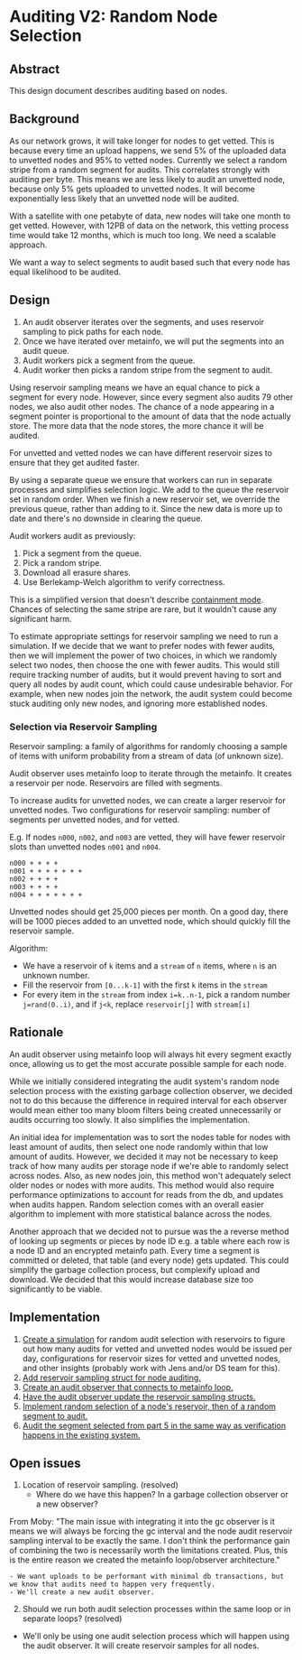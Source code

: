 # Auditing V2: Random Node Selection

## Abstract

This design document describes auditing based on nodes.

## Background

As our network grows, it will take longer for nodes to get vetted.
This is because every time an upload happens, we send 5% of the uploaded data to unvetted nodes and 95% to vetted nodes.
Currently we select a random stripe from a random segment for audits.
This correlates strongly with auditing per byte. This means we are less likely to audit an unvetted node, because only 5% gets uploaded to unvetted nodes.
It will become exponentially less likely that an unvetted node will be audited.

With a satellite with one petabyte of data, new nodes will take one month to get vetted.
However, with 12PB of data on the network, this vetting process time would take 12 months, which is much too long.
We need a scalable approach.

We want a way to select segments to audit based such that every node has equal likelihood to be audited.

## Design

1. An audit observer iterates over the segments, and uses reservoir sampling to pick paths for each node.
2. Once we have iterated over metainfo, we will put the segments into an audit queue.
3. Audit workers pick a segment from the queue.
4. Audit worker then picks a random stripe from the segment to audit.

Using reservoir sampling means we have an equal chance to pick a segment for every node.
However, since every segment also audits 79 other nodes, we also audit other nodes.
The chance of a node appearing in a segment pointer is proportional to the amount of data that the node actually store.
The more data that the node stores, the more chance it will be audited.

For unvetted and vetted nodes we can have different reservoir sizes to ensure that they get audited faster.

By using a separate queue we ensure that workers can run in separate processes and simplifies selection logic.
We add to the queue the reservoir set in random order.
When we finish a new reservoir set, we override the previous queue, rather than adding to it.
Since the new data is more up to date and there's no downside in clearing the queue.

Audit workers audit as previously:

1. Pick a segment from the queue.
2. Pick a random stripe.
3. Download all erasure shares.
4. Use Berlekamp-Welch algorithm to verify correctness.

This is a simplified version that doesn't describe [containment mode](audit-containment.md). Chances of selecting the same stripe are rare, but it wouldn't cause any significant harm.

To estimate appropriate settings for reservoir sampling we need to run a simulation.
If we decide that we want to prefer nodes with fewer audits, then we will implement the power of two choices, in which we randomly select two nodes, then choose the one with fewer audits.
This would still require tracking number of audits, but it would prevent having to sort and query all nodes by audit count, which could cause undesirable behavior.
For example, when new nodes join the network, the audit system could become stuck auditing only new nodes, and ignoring more established nodes.

### Selection via Reservoir Sampling

Reservoir sampling: a family of algorithms for randomly choosing a sample of items with uniform probability from a stream of data (of unknown size).

Audit observer uses metainfo loop to iterate through the metainfo. It creates a reservoir per node. Reservoirs are filled with segments.

To increase audits for unvetted nodes, we can create a larger reservoir for unvetted nodes.
Two configurations for reservoir sampling: number of segments per unvetted nodes, and for vetted.

E.g. If nodes `n000`, `n002`, and `n003` are vetted, they will have fewer reservoir slots than unvetted nodes `n001` and `n004`.

```
n000 + + + +
n001 + + + + + + +
n002 + + + +
n003 + + + +
n004 + + + + + + +
```

Unvetted nodes should get 25,000 pieces per month. On a good day, there will be 1000 pieces added to an unvetted node, which should quickly fill the reservoir sample.

Algorithm:

+ We have a reservoir of `k` items and a `stream` of `n` items, where `n` is an unknown number.
+ Fill the reservoir from `[0...k-1]` with the first `k` items in the `stream`
+ For every item in the `stream` from index `i=k..n-1`, pick a random number `j=rand(0..i)`, and if `j<k`, replace `reservoir[j]` with `stream[i]`

## Rationale

An audit observer using metainfo loop will always hit every segment exactly once, allowing us to get the most accurate possible sample for each node.

While we initially considered integrating the audit system's random node selection process with the existing garbage collection observer,
we decided not to do this because the difference in required interval for each observer would mean either too many bloom filters being created unnecessarily or audits occurring too slowly.
It also simplifies the implementation.

An initial idea for implementation was to sort the nodes table for nodes with least amount of audits, then select one node randomly within that low amount of audits.
However, we decided it may not be necessary to keep track of how many audits per storage node if we're able to randomly select across nodes.
Also, as new nodes join, this method won't adequately select older nodes or nodes with more audits.
This method would also require performance optimizations to account for reads from the db, and updates when audits happen.
Random selection comes with an overall easier algorithm to implement with more statistical balance across the nodes.

Another approach that we decided not to pursue was the a reverse method of looking up segments or pieces by node ID e.g. a table where each row is a node ID and an encrypted metainfo path.
Every time a segment is committed or deleted, that table (and every node) gets updated.
This could simplify the garbage collection process, but complexify upload and download.
We decided that this would increase database size too significantly to be viable.

## Implementation

1. [Create a simulation](https://storjlabs.atlassian.net/browse/V3-2359) for random audit selection with reservoirs to figure out how many audits for vetted and unvetted nodes would be issued per day, configurations for reservoir sizes for vetted and unvetted nodes, and other insights (probably work with Jens and/or DS team for this).
2. [Add reservoir sampling struct for node auditing.](https://storjlabs.atlassian.net/browse/V3-2360)
3. [Create an audit observer that connects to metainfo loop.](https://storjlabs.atlassian.net/browse/V3-2361)
4. [Have the audit observer update the reservoir sampling structs.](https://storjlabs.atlassian.net/browse/V3-2362)
5. [Implement random selection of a node's reservoir, then of a random segment to audit.](https://storjlabs.atlassian.net/browse/V3-2363)
6. [Audit the segment selected from part 5 in the same way as verification happens in the existing system.](https://storjlabs.atlassian.net/browse/V3-2364)

## Open issues

1. Location of reservoir sampling. (resolved)
    - Where do we have this happen? In a garbage collection observer or a new observer?

From Moby: "The main issue with integrating it into the gc observer is it means we will always be forcing the gc interval and the node audit reservoir sampling interval to be exactly the same. I don't think the performance gain of combining the two is necessarily worth the limitations created. Plus, this is the entire reason we created the metainfo loop/observer architecture."

    - We want uploads to be performant with minimal db transactions, but we know that audits need to happen very frequently.
    - We'll create a new audit observer.

2. Should we run both audit selection processes within the same loop or in separate loops? (resolved)
- We'll only be using one audit selection process which will happen using the audit observer. It will create reservoir samples for all nodes.